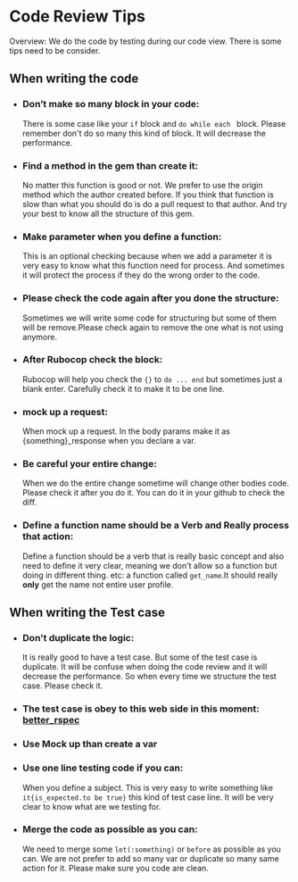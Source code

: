 # Code Review Tips

Overview: We do the code by testing during our code view. There is some tips need to be consider.

## When writing the code

* ### Don’t make so many block in your code:

   There is some case like your ``` if ```  block and ```do while each ``` block. Please remember don't do so many this kind of block. It will decrease the performance.

* ### Find a method in the gem than create it:
   No matter this function is good or not. We prefer to use the origin method which the author created before. If you think that function is slow than what you should do is do a pull request to that author. And try your best to know all the structure of this gem.

* ### Make parameter when you define a function:
   This is an optional checking because when we add a parameter it is very easy to know what this function need for process. And sometimes it will protect the process if they do the wrong order to the code.

* ### Please check the code again after you done the structure:
   Sometimes we will write some code for structuring but some of them will be remove.Please check again to remove the one what is not using anymore.

* ### After Rubocop check the block:
   Rubocop will help you check the ```{}``` to ```do ... end``` but sometimes just a blank enter. Carefully check it to make it to be one line.

* ### mock up a request:
   When mock up a request. In the body params make it as {something}_response when you declare a var.

* ### Be careful your entire change:
   When we do the entire change sometime will change other bodies code. Please check it after you do it. You can do it in your github to check the diff.

* ### Define a function name should be a Verb and Really process that action:
   Define a function should be a verb that is really basic concept and also need to define it very clear, meaning we don't allow so a function but doing in different thing. etc: a function called ``` get_name ```.It should really <b>only</b> get the name not entire user profile.
    
## When writing the Test case

* ### Don't duplicate the logic:

    It is really good to have a test case. But some of the test case is duplicate. It will be confuse when doing the code review and it will decrease the performance. So when every time we structure the test case. Please check it.

* ### The test case is obey to this web side in this moment: [better_rspec](https://www.google.com)

* ### Use Mock up than create a var

* ### Use one line testing code if you can:

   When you define a subject. This is very easy to write something like ```it{is_expected.to be true}``` this kind of test case line. It will be very clear to know what are we testing for.

* ### Merge the code as possible as you can:

   We need to merge some ```let(:something)``` or ```before``` as possible as you can. We are not prefer to add so many var or duplicate so many same action for it. Please make sure you code are clean.
